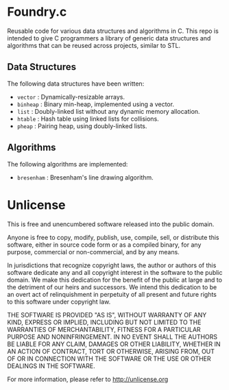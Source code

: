 # Foundry.c

Reusable code for various data structures and algorithms in C. This repo is
intended to give C programmers a library of generic data structures and
algorithms that can be reused across projects, similar to STL.

## Data Structures

The following data structures have been written:

 - `vector` : Dynamically-resizable arrays.
 - `binheap` : Binary min-heap, implemented using a vector.
 - `list` : Doubly-linked list without any dynamic memory allocation.
 - `htable` : Hash table using linked lists for collisions.
 - `pheap` : Pairing heap, using doubly-linked lists.

## Algorithms

The following algorithms are implemented:

 - `bresenham` : Bresenham's line drawing algorithm.

# Unlicense

This is free and unencumbered software released into the public domain.

Anyone is free to copy, modify, publish, use, compile, sell, or distribute this
software, either in source code form or as a compiled binary, for any purpose,
commercial or non-commercial, and by any means.

In jurisdictions that recognize copyright laws, the author or authors of this
software dedicate any and all copyright interest in the software to the public
domain. We make this dedication for the benefit of the public at large and to
the detriment of our heirs and successors. We intend this dedication to be an
overt act of relinquishment in perpetuity of all present and future rights to
this software under copyright law.

THE SOFTWARE IS PROVIDED "AS IS", WITHOUT WARRANTY OF ANY KIND, EXPRESS OR
IMPLIED, INCLUDING BUT NOT LIMITED TO THE WARRANTIES OF MERCHANTABILITY, FITNESS
FOR A PARTICULAR PURPOSE AND NONINFRINGEMENT. IN NO EVENT SHALL THE AUTHORS BE
LIABLE FOR ANY CLAIM, DAMAGES OR OTHER LIABILITY, WHETHER IN AN ACTION OF
CONTRACT, TORT OR OTHERWISE, ARISING FROM, OUT OF OR IN CONNECTION WITH THE
SOFTWARE OR THE USE OR OTHER DEALINGS IN THE SOFTWARE.

For more information, please refer to <http://unlicense.org>

